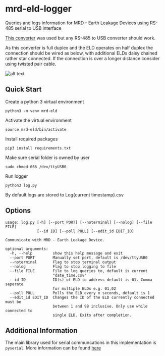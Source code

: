 # mrd-eld-logger
Queries and logs information for MRD - Earth Leakage Devices using RS-485 serial to USB interface

[This converter](https://www.jaycar.com.au/usb-port-to-rs-485-422-converter-with-automatic-detect-serial-signal-rate/p/XC4136) was used but any RS-485 to USB converter should work.

As this converter is full duplex and the ELD operates on half duplex the connection should be wired as below, with additional ELDs daisy chained rather star connected. If the connection is over a longer distance consider using twisted pair cable.

![alt text](https://github.com/bpmil3/mrd-eld-logger/blob/master/ELD%20Wiring.JPG)

## Quick Start
Create a python 3 virtual environment

`python3 -m venv mrd-eld`

Activate the virtual environment

`source mrd-eld/bin/activate`

Install required packages

`pip3 install requirements.txt`

Make sure serial folder is owned by user

`sudo chmod 666 /dev/ttyUSB0`

Run logger

`python3 log.py`

By default logs are stored to Log{current timestamp}.csv

## Options
```
usage: log.py [-h] [--port PORT] [--noterminal] [--nolog] [--file FILE]
              [--id ID] [--poll POLL] [--edit_id EDIT_ID]

Communicate with MRD - Earth Leakage Device.

optional arguments:
  -h, --help         show this help message and exit
  --port PORT        Manually set port, default is /dev/ttyUSB0
  --noterminal       Flag to stop terminal output
  --nolog            Flag to stop logging to file
  --file FILE        File to log queries to, default is current
                     "date_time.csv"
  --id ID            ID(s) of ELD to address default is 01. Comma seperate
                     for multiple ELDs e.g. 01,02
  --poll POLL        Polls the ELD every n seconds, default is 1
  --edit_id EDIT_ID  Changes the ID of the ELD currently connected must be
                     between 1 and 98 inclusive. Only use while connected to
                     single ELD. Exits after completion.
```
## Additional Information

The main library used for serial communcations in this implementation is `pyserial`. More information can be found [here](https://pyserial.readthedocs.io/en/latest/pyserial_api.html)
